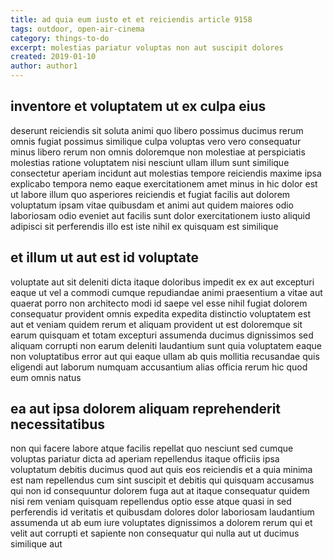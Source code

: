 ```yaml
---
title: ad quia eum iusto et et reiciendis article 9158
tags: outdoor, open-air-cinema
category: things-to-do
excerpt: molestias pariatur voluptas non aut suscipit dolores
created: 2019-01-10
author: author1
---
```


## inventore et voluptatem ut ex culpa eius

deserunt reiciendis sit soluta animi quo libero possimus ducimus rerum omnis fugiat possimus similique culpa voluptas vero vero consequatur minus libero rerum non omnis doloremque non molestiae at perspiciatis molestias ratione voluptatem nisi nesciunt ullam illum sunt similique consectetur aperiam incidunt aut molestias tempore reiciendis maxime ipsa explicabo tempora nemo eaque exercitationem amet minus in hic dolor est ut labore illum quo asperiores reiciendis et fugiat facilis aut dolorem voluptatum ipsam vitae quibusdam et animi aut quidem maiores odio laboriosam odio eveniet aut facilis sunt dolor exercitationem iusto aliquid adipisci sit perferendis illo est iste nihil ex quisquam est similique

## et illum ut aut est id voluptate

voluptate aut sit deleniti dicta itaque doloribus impedit ex ex aut excepturi eaque ut vel a commodi cumque repudiandae animi praesentium a vitae aut quaerat porro non architecto modi id saepe vel esse nihil fugiat dolorem consequatur provident omnis expedita expedita distinctio voluptatem est aut et veniam quidem rerum et aliquam provident ut est doloremque sit earum quisquam et totam excepturi assumenda ducimus dignissimos sed aliquam corrupti non earum deleniti laudantium sunt quia voluptatem eaque non voluptatibus error aut qui eaque ullam ab quis mollitia recusandae quis eligendi aut laborum numquam accusantium alias officia rerum hic quod eum omnis natus

## ea aut ipsa dolorem aliquam reprehenderit necessitatibus

non qui facere labore atque facilis repellat quo nesciunt sed cumque voluptas pariatur dicta ad aperiam repellendus itaque officiis ipsa voluptatum debitis ducimus quod aut quis eos reiciendis et a quia minima est nam repellendus cum sint suscipit et debitis qui quisquam accusamus qui non id consequuntur dolorem fuga aut at itaque consequatur quidem nisi rem veniam quisquam repellendus optio esse atque quasi in sed perferendis id veritatis et quibusdam dolores dolor laboriosam laudantium assumenda ut ab eum iure voluptates dignissimos a dolorem rerum qui et velit aut corrupti et sapiente non consequatur qui nulla aut ut ducimus similique aut
